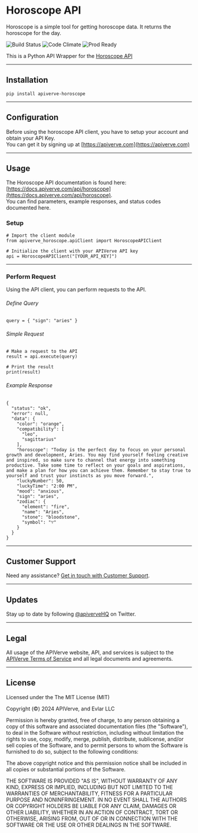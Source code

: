 Horoscope API
============

Horoscope is a simple tool for getting horoscope data. It returns the horoscope for the day.

![Build Status](https://img.shields.io/badge/build-passing-green)
![Code Climate](https://img.shields.io/badge/maintainability-B-purple)
![Prod Ready](https://img.shields.io/badge/production-ready-blue)

This is a Python API Wrapper for the [Horoscope API](https://apiverve.com/marketplace/api/horoscope)

---

## Installation
	pip install apiverve-horoscope

---

## Configuration

Before using the horoscope API client, you have to setup your account and obtain your API Key.  
You can get it by signing up at [https://apiverve.com](https://apiverve.com)

---

## Usage

The Horoscope API documentation is found here: [https://docs.apiverve.com/api/horoscope](https://docs.apiverve.com/api/horoscope).  
You can find parameters, example responses, and status codes documented here.

### Setup

```
# Import the client module
from apiverve_horoscope.apiClient import HoroscopeAPIClient

# Initialize the client with your APIVerve API key
api = HoroscopeAPIClient("[YOUR_API_KEY]")
```

---


### Perform Request
Using the API client, you can perform requests to the API.

###### Define Query

```
query = { "sign": "aries" }
```

###### Simple Request

```
# Make a request to the API
result = api.execute(query)

# Print the result
print(result)
```

###### Example Response

```
{
  "status": "ok",
  "error": null,
  "data": {
    "color": "orange",
    "compatibility": [
      "leo",
      "sagittarius"
    ],
    "horoscope": "Today is the perfect day to focus on your personal growth and development, Aries. You may find yourself feeling creative and inspired, so make sure to channel that energy into something productive. Take some time to reflect on your goals and aspirations, and make a plan for how you can achieve them. Remember to stay true to yourself and trust your instincts as you move forward.",
    "luckyNumber": 50,
    "luckyTime": "2:00 PM",
    "mood": "anxious",
    "sign": "aries",
    "zodiac": {
      "element": "fire",
      "name": "Aries",
      "stone": "bloodstone",
      "symbol": "♈"
    }
  }
}
```

---

## Customer Support

Need any assistance? [Get in touch with Customer Support](https://apiverve.com/contact).

---

## Updates
Stay up to date by following [@apiverveHQ](https://twitter.com/apiverveHQ) on Twitter.

---

## Legal

All usage of the APIVerve website, API, and services is subject to the [APIVerve Terms of Service](https://apiverve.com/terms) and all legal documents and agreements.

---

## License
Licensed under the The MIT License (MIT)

Copyright (&copy;) 2024 APIVerve, and Evlar LLC

Permission is hereby granted, free of charge, to any person obtaining a copy of this software and associated documentation files (the "Software"), to deal in the Software without restriction, including without limitation the rights to use, copy, modify, merge, publish, distribute, sublicense, and/or sell copies of the Software, and to permit persons to whom the Software is furnished to do so, subject to the following conditions:

The above copyright notice and this permission notice shall be included in all copies or substantial portions of the Software.

THE SOFTWARE IS PROVIDED "AS IS", WITHOUT WARRANTY OF ANY KIND, EXPRESS OR IMPLIED, INCLUDING BUT NOT LIMITED TO THE WARRANTIES OF MERCHANTABILITY, FITNESS FOR A PARTICULAR PURPOSE AND NONINFRINGEMENT. IN NO EVENT SHALL THE AUTHORS OR COPYRIGHT HOLDERS BE LIABLE FOR ANY CLAIM, DAMAGES OR OTHER LIABILITY, WHETHER IN AN ACTION OF CONTRACT, TORT OR OTHERWISE, ARISING FROM, OUT OF OR IN CONNECTION WITH THE SOFTWARE OR THE USE OR OTHER DEALINGS IN THE SOFTWARE.